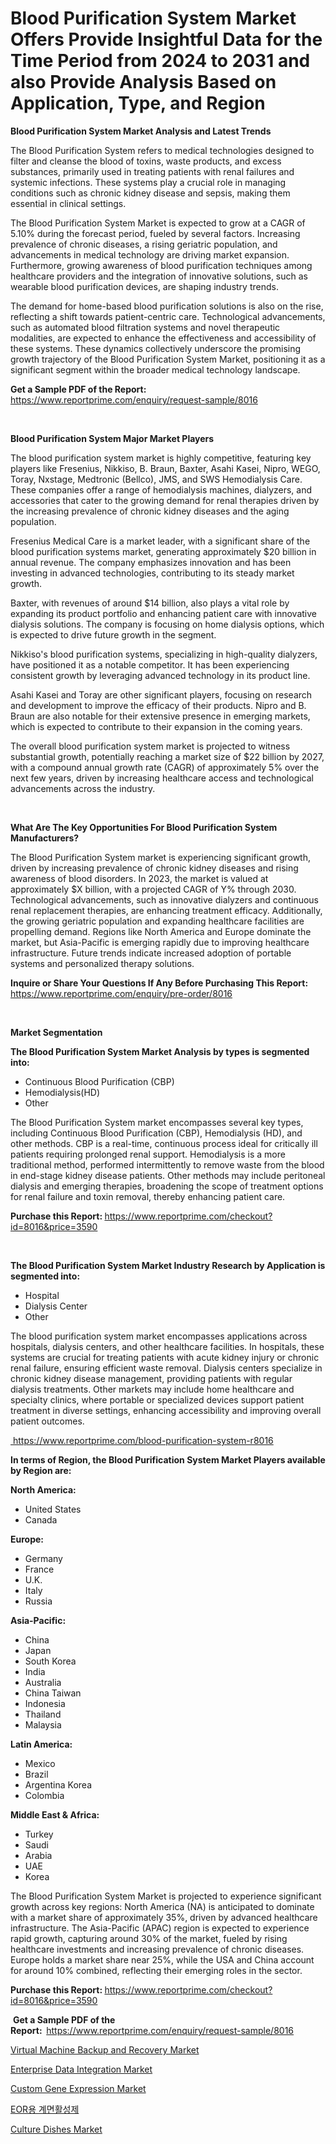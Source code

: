 <p><h1>Blood Purification System Market Offers Provide Insightful Data for the Time Period from 2024 to 2031 and also Provide Analysis Based on Application, Type, and Region</h1></p><p><strong>Blood Purification System Market Analysis and Latest Trends</strong></p>
<p><p>The Blood Purification System refers to medical technologies designed to filter and cleanse the blood of toxins, waste products, and excess substances, primarily used in treating patients with renal failures and systemic infections. These systems play a crucial role in managing conditions such as chronic kidney disease and sepsis, making them essential in clinical settings.</p><p>The Blood Purification System Market is expected to grow at a CAGR of 5.10% during the forecast period, fueled by several factors. Increasing prevalence of chronic diseases, a rising geriatric population, and advancements in medical technology are driving market expansion. Furthermore, growing awareness of blood purification techniques among healthcare providers and the integration of innovative solutions, such as wearable blood purification devices, are shaping industry trends. </p><p>The demand for home-based blood purification solutions is also on the rise, reflecting a shift towards patient-centric care. Technological advancements, such as automated blood filtration systems and novel therapeutic modalities, are expected to enhance the effectiveness and accessibility of these systems. These dynamics collectively underscore the promising growth trajectory of the Blood Purification System Market, positioning it as a significant segment within the broader medical technology landscape.</p></p>
<p><strong>Get a Sample PDF of the Report:&nbsp;</strong> <a href="https://www.reportprime.com/enquiry/request-sample/8016?utm_campaign=1840&utm_medium=2&utm_source=Github&utm_content=ia&utm_term=26112024&utm_id=blood-purification-system">https://www.reportprime.com/enquiry/request-sample/8016</a></p>
<p>&nbsp;</p>
<p><strong>Blood Purification System Major Market Players</strong></p>
<p><p>The blood purification system market is highly competitive, featuring key players like Fresenius, Nikkiso, B. Braun, Baxter, Asahi Kasei, Nipro, WEGO, Toray, Nxstage, Medtronic (Bellco), JMS, and SWS Hemodialysis Care. These companies offer a range of hemodialysis machines, dialyzers, and accessories that cater to the growing demand for renal therapies driven by the increasing prevalence of chronic kidney diseases and the aging population.</p><p>Fresenius Medical Care is a market leader, with a significant share of the blood purification systems market, generating approximately $20 billion in annual revenue. The company emphasizes innovation and has been investing in advanced technologies, contributing to its steady market growth.</p><p>Baxter, with revenues of around $14 billion, also plays a vital role by expanding its product portfolio and enhancing patient care with innovative dialysis solutions. The company is focusing on home dialysis options, which is expected to drive future growth in the segment.</p><p>Nikkiso's blood purification systems, specializing in high-quality dialyzers, have positioned it as a notable competitor. It has been experiencing consistent growth by leveraging advanced technology in its product line.</p><p>Asahi Kasei and Toray are other significant players, focusing on research and development to improve the efficacy of their products. Nipro and B. Braun are also notable for their extensive presence in emerging markets, which is expected to contribute to their expansion in the coming years.</p><p>The overall blood purification system market is projected to witness substantial growth, potentially reaching a market size of $22 billion by 2027, with a compound annual growth rate (CAGR) of approximately 5% over the next few years, driven by increasing healthcare access and technological advancements across the industry.</p></p>
<p>&nbsp;</p>
<p><strong>What Are The Key Opportunities For Blood Purification System Manufacturers?</strong></p>
<p><p>The Blood Purification System market is experiencing significant growth, driven by increasing prevalence of chronic kidney diseases and rising awareness of blood disorders. In 2023, the market is valued at approximately $X billion, with a projected CAGR of Y% through 2030. Technological advancements, such as innovative dialyzers and continuous renal replacement therapies, are enhancing treatment efficacy. Additionally, the growing geriatric population and expanding healthcare facilities are propelling demand. Regions like North America and Europe dominate the market, but Asia-Pacific is emerging rapidly due to improving healthcare infrastructure. Future trends indicate increased adoption of portable systems and personalized therapy solutions.</p></p>
<p><strong>Inquire or Share Your Questions If Any Before Purchasing This Report:</strong> <a href="https://www.reportprime.com/enquiry/pre-order/8016?utm_campaign=1840&utm_medium=2&utm_source=Github&utm_content=ia&utm_term=26112024&utm_id=blood-purification-system">https://www.reportprime.com/enquiry/pre-order/8016</a></p>
<p>&nbsp;</p>
<p><strong>Market Segmentation</strong></p>
<p><strong>The Blood Purification System Market Analysis by types is segmented into:</strong></p>
<p><ul><li>Continuous Blood Purification (CBP)</li><li>Hemodialysis(HD)</li><li>Other</li></ul></p>
<p><p>The Blood Purification System market encompasses several key types, including Continuous Blood Purification (CBP), Hemodialysis (HD), and other methods. CBP is a real-time, continuous process ideal for critically ill patients requiring prolonged renal support. Hemodialysis is a more traditional method, performed intermittently to remove waste from the blood in end-stage kidney disease patients. Other methods may include peritoneal dialysis and emerging therapies, broadening the scope of treatment options for renal failure and toxin removal, thereby enhancing patient care.</p></p>
<p><strong>Purchase this Report:&nbsp;</strong><a href="https://www.reportprime.com/checkout?id=8016&price=3590&utm_campaign=1840&utm_medium=2&utm_source=Github&utm_content=ia&utm_term=26112024&utm_id=blood-purification-system">https://www.reportprime.com/checkout?id=8016&price=3590</a></p>
<p>&nbsp;</p>
<p><strong>The Blood Purification System Market Industry Research by Application is segmented into:</strong></p>
<p><ul><li>Hospital</li><li>Dialysis Center</li><li>Other</li></ul></p>
<p><p>The blood purification system market encompasses applications across hospitals, dialysis centers, and other healthcare facilities. In hospitals, these systems are crucial for treating patients with acute kidney injury or chronic renal failure, ensuring efficient waste removal. Dialysis centers specialize in chronic kidney disease management, providing patients with regular dialysis treatments. Other markets may include home healthcare and specialty clinics, where portable or specialized devices support patient treatment in diverse settings, enhancing accessibility and improving overall patient outcomes.</p></p>
<p><a href="https://www.reportprime.com/blood-purification-system-r8016?utm_campaign=1840&utm_medium=2&utm_source=Github&utm_content=ia&utm_term=26112024&utm_id=blood-purification-system">&nbsp;https://www.reportprime.com/blood-purification-system-r8016</a></p>
<p><strong>In terms of Region, the Blood Purification System Market Players available by Region are:</strong></p>
<p>
    <p> <strong> North America: </strong>
        <ul>
            <li>United States</li>
            <li>Canada</li>
        </ul>
        </p> 
    <p> <strong> Europe: </strong>
        <ul>
            <li>Germany</li>
            <li>France</li>
            <li>U.K.</li>
            <li>Italy</li>
            <li>Russia</li>
        </ul>
        </p> 
    <p> <strong> Asia-Pacific: </strong>
        <ul>
            <li>China</li>
            <li>Japan</li>
            <li>South Korea</li>
            <li>India</li>
            <li>Australia</li>
            <li>China Taiwan</li>
            <li>Indonesia</li>
            <li>Thailand</li>
            <li>Malaysia</li>
        </ul>
        </p> 
    <p> <strong> Latin America: </strong>
        <ul>
            <li>Mexico</li>
            <li>Brazil</li>
            <li>Argentina Korea</li>
            <li>Colombia</li>
        </ul>
        </p> 
    <p> <strong> Middle East & Africa: </strong>
        <ul>
            <li>Turkey</li>
            <li>Saudi</li>
            <li>Arabia</li>
            <li>UAE</li>
            <li>Korea</li>
        </ul>
    </p>
    </p>
<p><p>The Blood Purification System Market is projected to experience significant growth across key regions: North America (NA) is anticipated to dominate with a market share of approximately 35%, driven by advanced healthcare infrastructure. The Asia-Pacific (APAC) region is expected to experience rapid growth, capturing around 30% of the market, fueled by rising healthcare investments and increasing prevalence of chronic diseases. Europe holds a market share near 25%, while the USA and China account for around 10% combined, reflecting their emerging roles in the sector.</p></p>
<p><strong>Purchase this Report: </strong><a href="https://www.reportprime.com/checkout?id=8016&price=3590&utm_campaign=1840&utm_medium=2&utm_source=Github&utm_content=ia&utm_term=26112024&utm_id=blood-purification-system">https://www.reportprime.com/checkout?id=8016&price=3590</a></p>
<p>&nbsp;<strong>Get a Sample PDF of the Report:&nbsp;&nbsp;</strong><a href="https://www.reportprime.com/enquiry/request-sample/8016?utm_campaign=1840&utm_medium=2&utm_source=Github&utm_content=ia&utm_term=26112024&utm_id=blood-purification-system">https://www.reportprime.com/enquiry/request-sample/8016</a></p>
<p><strong></strong></p>
<p><p><a href="https://www.linkedin.com/pulse/regional-development-deployment-revenue-growth-virtual-machine-siute?utm_campaign=1840&utm_medium=2&utm_source=Github&utm_content=ia&utm_term=26112024&utm_id=blood-purification-system">Virtual Machine Backup and Recovery Market</a></p><p><a href="https://www.linkedin.com/pulse/enterprise-data-integration-market-analysis-report-competitive-h7zne?utm_campaign=1840&utm_medium=2&utm_source=Github&utm_content=ia&utm_term=26112024&utm_id=blood-purification-system">Enterprise Data Integration Market</a></p><p><a href="https://issuu.com/reportprime-2/docs/custom-gene-expression-market-size-_ac3b8e6cf8bd3f?utm_campaign=1840&utm_medium=2&utm_source=Github&utm_content=ia&utm_term=26112024&utm_id=blood-purification-system">Custom Gene Expression Market</a></p><p><a href="https://github.com/laholand/Market-Research-Report-List-6/blob/main/549413525541.md?utm_campaign=1840&utm_medium=2&utm_source=Github&utm_content=ia&utm_term=26112024&utm_id=blood-purification-system">EOR용 계면활성제</a></p><p><a href="https://github.com/vimar16th/Market-Research-Report-List-6/blob/main/culture-dishes-market.md?utm_campaign=1840&utm_medium=2&utm_source=Github&utm_content=ia&utm_term=26112024&utm_id=blood-purification-system">Culture Dishes Market</a></p></p>